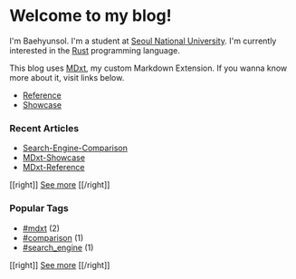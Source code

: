 # Welcome to my blog!

I'm Baehyunsol. I'm a student at [Seoul National University]. I'm currently interested in the [Rust] programming language.

This blog uses [MDxt], my custom Markdown Extension. If you wanna know more about it, visit links below.

- [Reference]
- [Showcase]

[Seoul National University]: https://www.snu.ac.kr/
[MDxt]: https://github.com/baehyunsol/MDxt
[Reference]: MDxt-Reference.html
[Showcase]: MDxt-Showcase.html
[Rust]: https://www.rust-lang.org/

### Recent Articles


- [Search-Engine-Comparison](Search-Engine-Comparison.html)
- [MDxt-Showcase](MDxt-Showcase.html)
- [MDxt-Reference](MDxt-Reference.html)

[[right]]
[See more](Recent-Articles.html)
[[/right]]

### Popular Tags


- [#mdxt](tag-mdxt.html) (2)
- [#comparison](tag-comparison.html) (1)
- [#search_engine](tag-search_engine.html) (1)

[[right]]
[See more](Tags.html)
[[/right]]